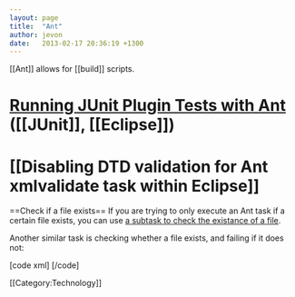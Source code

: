 ```yaml
---
layout: page
title:  "Ant"
author: jevon
date:   2013-02-17 20:36:19 +1300
---
```


[[Ant]] allows for [[build]] scripts.

# <a href="http://dev.eclipse.org/newslists/news.eclipse.tools.jdt/msg10537.html">Running JUnit Plugin Tests with Ant</a> ([[JUnit]], [[Eclipse]])
# [[Disabling DTD validation for Ant xmlvalidate task within Eclipse]]

==Check if a file exists==
If you are trying to only execute an Ant task if a certain file exists, you can use <a href="http://stackoverflow.com/questions/520546/ant-task-to-check-if-a-file-exists">a subtask to check the existance of a file</a>.

Another similar task is checking whether a file exists, and failing if it does not:

[code xml]<target name="...">
  <available property="file.exists" file="my/file" />
  <fail unless="file.exists" message="The file my/file does not exist." />
</target>[/code]

[[Category:Technology]]